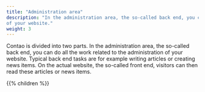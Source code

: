 ```yaml
---
title: "Administration area"
description: "In the administration area, the so-called back end, you can do all the work related to the administration 
of your website."
weight: 3
---
```


Contao is divided into two parts. In the administration area, the so-called back end, you can do all the work related 
to the administration of your website. Typical back end tasks are for example writing articles or creating news items. 
On the actual website, the so-called front end, visitors can then read these articles or news items.

{{% children %}}
